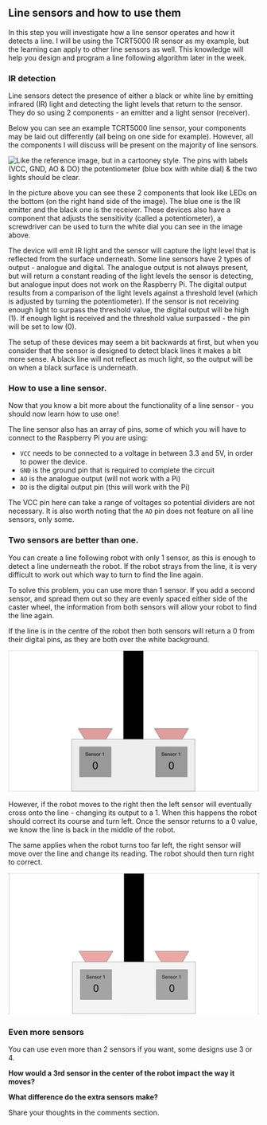 [comment]: # (
Is this step open? Y/N
If so, short description of this step:
Related links:
Related files:
)

## Line sensors and how to use them

In this step you will investigate how a line sensor operates and how it detects a line. I will be using the TCRT5000 IR sensor as my example, but the learning can apply to other line sensors as well. This knowledge will help you design and program a line following algorithm later in the week.

### IR detection

Line sensors detect the presence of either a black or white line by emitting infrared (IR) light and detecting the light levels that return to the sensor. They do so using 2 components - an emitter and a light sensor (receiver).

Below you can see an example TCRT5000 line sensor, your components may be laid out differently (all being on one side for example). However, all the components I will discuss will be present on the majority of line sensors.

![Like the reference image, but in a cartooney style. The pins with labels (VCC, GND, AO & DO) the potentiometer (blue box with white dial) & the two lights should be clear.](https://www.aam.com.pk/wp-content/uploads/2017/09/tcrt5000.jpg)

In the picture above you can see these 2 components that look like LEDs on the bottom (on the right hand side of the image). The blue one is the IR emitter and the black one is the receiver. These devices also have a component that adjusts the sensitivity (called a potentiometer), a screwdriver can be used to turn the white dial you can see in the image above.

The device will emit IR light and the sensor will capture the light level that is reflected from the surface underneath. Some line sensors have 2 types of output - analogue and digital. The analogue output is not always present, but will return a constant reading of the light levels the sensor is detecting, but analogue input does not work on the Raspberry Pi. The digital output results from a comparison of the light levels against a threshold level (which is adjusted by turning the potentiometer). If the sensor is not receiving enough light to surpass the threshold value, the digital output will be high (1). If enough light is received and the threshold value surpassed - the pin will be set to low (0).

The setup of these devices may seem a bit backwards at first, but when you consider that the sensor is designed to detect black lines it makes a bit more sense. A black line will not reflect as much light, so the output will be on when a black surface is underneath.

### How to use a line sensor.

Now that you know a bit more about the functionality of a line sensor - you should now learn how to use one!

The line sensor also has an array of pins, some of which you will have to connect to the Raspberry Pi you are using:

+ `VCC` needs to be connected to a voltage in between 3.3 and 5V, in order to power the device.
+ `GND` is the ground pin that is required to complete the circuit
+ `AO` is the analogue output (will not work with a Pi)
+ `DO` is the digital output pin (this will work with the Pi)

The VCC pin here can take a range of voltages so potential dividers are not necessary. It is also worth noting that the `AO` pin does not feature on all line sensors, only some.

### Two sensors are better than one.

You can create a line following robot with only 1 sensor, as this is enough to detect a line underneath the robot. If the robot strays from the line, it is very difficult to work out which way to turn to find the line again.

To solve this problem, you can use more than 1 sensor. If you add a second sensor, and spread them out so they are evenly spaced either side of the caster wheel, the information from both sensors will allow your robot to find the line again.

If the line is in the centre of the robot then both sensors will return a 0 from their digital pins, as they are both over the white background.

![](images/3_4_Two_Sensors_Still.png)

However, if the robot moves to the right then the left sensor will eventually cross onto the line - changing its output to a 1. When this happens the robot should correct its course and turn left. Once the sensor returns to a 0 value, we know the line is back in the middle of the robot.

The same applies when the robot turns too far left, the right sensor will move over the line and change its reading. The robot should then turn right to correct.

![](images/3_4_Two_Sensors_Anim.gif)

### Even more sensors

You can use even more than 2 sensors if you want, some designs use 3 or 4.

**How would a 3rd sensor in the center of the robot impact the way it moves?**

**What difference do the extra sensors make?**

Share your thoughts in the comments section.
